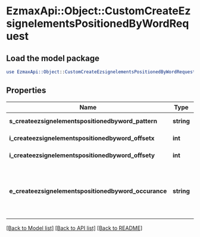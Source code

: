 # EzmaxApi::Object::CustomCreateEzsignelementsPositionedByWordRequest

## Load the model package
```perl
use EzmaxApi::Object::CustomCreateEzsignelementsPositionedByWordRequest;
```

## Properties
Name | Type | Description | Notes
------------ | ------------- | ------------- | -------------
**s_createezsignelementspositionedbyword_pattern** | **string** | The word to search | 
**i_createezsignelementspositionedbyword_offsetx** | **int** | The X offset | 
**i_createezsignelementspositionedbyword_offsety** | **int** | The Y offset | 
**e_createezsignelementspositionedbyword_occurance** | **string** | The occurance in the search to add the ezsign element | 

[[Back to Model list]](../README.md#documentation-for-models) [[Back to API list]](../README.md#documentation-for-api-endpoints) [[Back to README]](../README.md)


